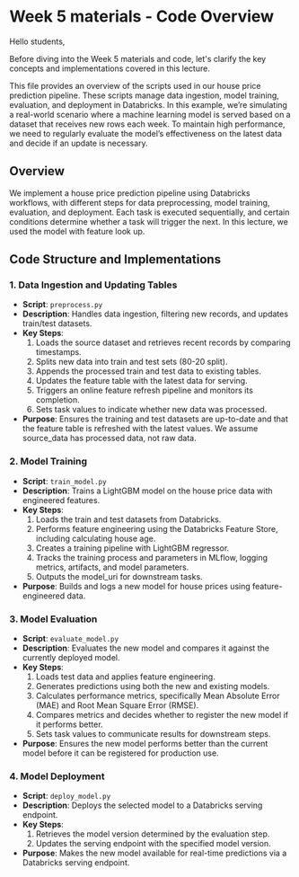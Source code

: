 # Week 5 materials - Code Overview
Hello students,

Before diving into the Week 5 materials and code, let's clarify the key concepts and implementations covered in this lecture.

This file provides an overview of the scripts used in our house price prediction pipeline. These scripts manage data ingestion, model training, evaluation, and deployment in Databricks.
In this example, we’re simulating a real-world scenario where a machine learning model is served based on a dataset that receives new rows each week. To maintain high performance, we need to regularly evaluate the model’s effectiveness on the latest data and decide if an update is necessary.


## Overview

We implement a house price prediction pipeline using Databricks workflows, with different steps for data preprocessing, model training, evaluation, and deployment. Each task is executed sequentially, and certain conditions determine whether a task will trigger the next. In this lecture, we used the model with feature look up.

## Code Structure and Implementations

### 1. Data Ingestion and Updating Tables
- **Script**: `preprocess.py`
- **Description**: Handles data ingestion, filtering new records, and updates train/test datasets.
- **Key Steps**:
  1. Loads the source dataset and retrieves recent records by comparing timestamps.
  2. Splits new data into train and test sets (80-20 split).
  3. Appends the processed train and test data to existing tables.
  4. Updates the feature table with the latest data for serving.
  5. Triggers an online feature refresh pipeline and monitors its completion.
  6. Sets task values to indicate whether new data was processed.
- **Purpose**: Ensures the training and test datasets are up-to-date and that the feature table is refreshed with the latest values. We assume source_data has processed data, not raw data.

### 2. Model Training
- **Script**: `train_model.py`
- **Description**: Trains a LightGBM model on the house price data with engineered features.
- **Key Steps**:
  1. Loads the train and test datasets from Databricks.
  2. Performs feature engineering using the Databricks Feature Store, including calculating house age.
  3. Creates a training pipeline with LightGBM regressor.
  4. Tracks the training process and parameters in MLflow, logging metrics, artifacts, and model parameters.
  5. Outputs the model_uri for downstream tasks.
- **Purpose**: Builds and logs a new model for house prices using feature-engineered data.

### 3. Model Evaluation
- **Script**: `evaluate_model.py`
- **Description**: Evaluates the new model and compares it against the currently deployed model.
- **Key Steps**:
  1. Loads test data and applies feature engineering.
  2. Generates predictions using both the new and existing models.
  3. Calculates performance metrics, specifically Mean Absolute Error (MAE) and Root Mean Square Error (RMSE).
  4. Compares metrics and decides whether to register the new model if it performs better.
  5. Sets task values to communicate results for downstream steps.
- **Purpose**: Ensures the new model performs better than the current model before it can be registered for production use.

### 4. Model Deployment
- **Script**: `deploy_model.py`
- **Description**: Deploys the selected model to a Databricks serving endpoint.
- **Key Steps**:
  1. Retrieves the model version determined by the evaluation step.
  2. Updates the serving endpoint with the specified model version.
- **Purpose**: Makes the new model available for real-time predictions via a Databricks serving endpoint.
